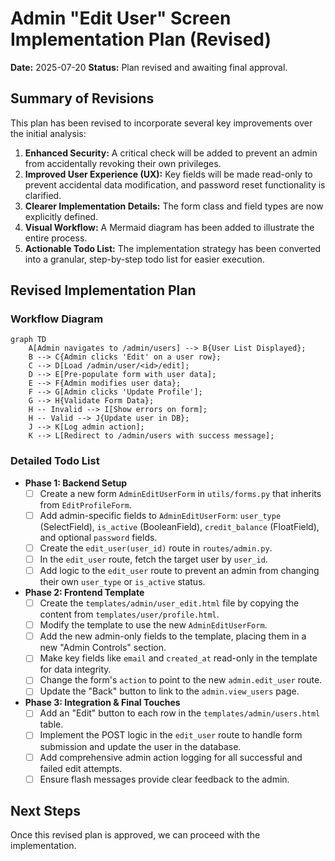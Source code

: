 # Admin "Edit User" Screen Implementation Plan (Revised)

**Date:** 2025-07-20
**Status:** Plan revised and awaiting final approval.

## Summary of Revisions

This plan has been revised to incorporate several key improvements over the initial analysis:

1.  **Enhanced Security:** A critical check will be added to prevent an admin from accidentally revoking their own privileges.
2.  **Improved User Experience (UX):** Key fields will be made read-only to prevent accidental data modification, and password reset functionality is clarified.
3.  **Clearer Implementation Details:** The form class and field types are now explicitly defined.
4.  **Visual Workflow:** A Mermaid diagram has been added to illustrate the entire process.
5.  **Actionable Todo List:** The implementation strategy has been converted into a granular, step-by-step todo list for easier execution.

## Revised Implementation Plan

### Workflow Diagram

```mermaid
graph TD
    A[Admin navigates to /admin/users] --> B{User List Displayed};
    B --> C{Admin clicks 'Edit' on a user row};
    C --> D[Load /admin/user/<id>/edit];
    D --> E[Pre-populate form with user data];
    E --> F{Admin modifies user data};
    F --> G[Admin clicks 'Update Profile'];
    G --> H{Validate Form Data};
    H -- Invalid --> I[Show errors on form];
    H -- Valid --> J{Update user in DB};
    J --> K[Log admin action];
    K --> L[Redirect to /admin/users with success message];
```

### Detailed Todo List

-   **Phase 1: Backend Setup**
    -   [ ] Create a new form `AdminEditUserForm` in `utils/forms.py` that inherits from `EditProfileForm`.
    -   [ ] Add admin-specific fields to `AdminEditUserForm`: `user_type` (SelectField), `is_active` (BooleanField), `credit_balance` (FloatField), and optional `password` fields.
    -   [ ] Create the `edit_user(user_id)` route in `routes/admin.py`.
    -   [ ] In the `edit_user` route, fetch the target user by `user_id`.
    -   [ ] Add logic to the `edit_user` route to prevent an admin from changing their own `user_type` or `is_active` status.
-   **Phase 2: Frontend Template**
    -   [ ] Create the `templates/admin/user_edit.html` file by copying the content from `templates/user/profile.html`.
    -   [ ] Modify the template to use the new `AdminEditUserForm`.
    -   [ ] Add the new admin-only fields to the template, placing them in a new "Admin Controls" section.
    -   [ ] Make key fields like `email` and `created_at` read-only in the template for data integrity.
    -   [ ] Change the form's `action` to point to the new `admin.edit_user` route.
    -   [ ] Update the "Back" button to link to the `admin.view_users` page.
-   **Phase 3: Integration & Final Touches**
    -   [ ] Add an "Edit" button to each row in the `templates/admin/users.html` table.
    -   [ ] Implement the POST logic in the `edit_user` route to handle form submission and update the user in the database.
    -   [ ] Add comprehensive admin action logging for all successful and failed edit attempts.
    -   [ ] Ensure flash messages provide clear feedback to the admin.

## Next Steps

Once this revised plan is approved, we can proceed with the implementation.